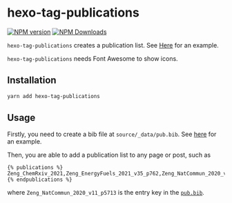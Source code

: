 # hexo-tag-publications

[![NPM version](https://img.shields.io/npm/v/hexo-tag-publications?color=red&logo=npm&style=flat-square)](https://www.npmjs.com/package/hexo-tag-publications)
[![NPM Downloads](https://img.shields.io/npm/dy/hexo-tag-publications?logo=npm&style=flat-square)](https://www.npmjs.com/package/hexo-tag-publications)

`hexo-tag-publications` creates a publication list. See [Here](https://njzjz.win/cv/) for an example.

`hexo-tag-publications` needs Font Awesome to show icons.

## Installation

```sh
yarn add hexo-tag-publications
```

## Usage

Firstly, you need to create a bib file at `source/_data/pub.bib`. See [here](https://github.com/njzjz/njzjz.github.io/blob/6dcd278affcf61ed982dc01e0c3e76a98a668974/source/_data/pub.bib) for an example.

Then, you are able to add a publication list to any page or post, such as

```
{% publications %}
Zeng_ChemRxiv_2021,Zeng_EnergyFuels_2021_v35_p762,Zeng_NatCommun_2020_v11_p5713,Zhang_ComputPhysCommun_2020_v253_p107206,Zeng_PhysChemChemPhys_2020_v22_p683,Cao_ChemRxiv_2019,Tian_PhysChemChemPhys_2019_v21_p22103,Han_ACSAppliedMatInterface_2018_v10_p31725
{% endpublications %}
```

where `Zeng_NatCommun_2020_v11_p5713` is the entry key in the [`pub.bib`](https://github.com/njzjz/njzjz.github.io/blob/6dcd278affcf61ed982dc01e0c3e76a98a668974/source/_data/pub.bib).
